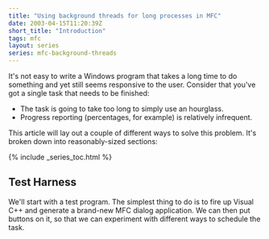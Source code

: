 ```yaml
---
title: "Using background threads for long processes in MFC"
date: 2003-04-15T11:20:39Z
short_title: "Introduction"
tags: mfc
layout: series
series: mfc-background-threads
---
```


It's not easy to write a Windows program that takes a long time to do something and yet still seems responsive to the
user. Consider that you've got a single task that needs to be finished:

- The task is going to take too long to simply use an hourglass.
- Progress reporting (percentages, for example) is relatively infrequent.

This article will lay out a couple of different ways to solve this problem.  It's broken down into reasonably-sized
sections:

{% include _series_toc.html %}

## Test Harness

We'll start with a test program.  The simplest thing to do is to fire up Visual C++ and generate a brand-new MFC dialog
application.  We can then put buttons on it, so that we can experiment with different ways to schedule the task.
